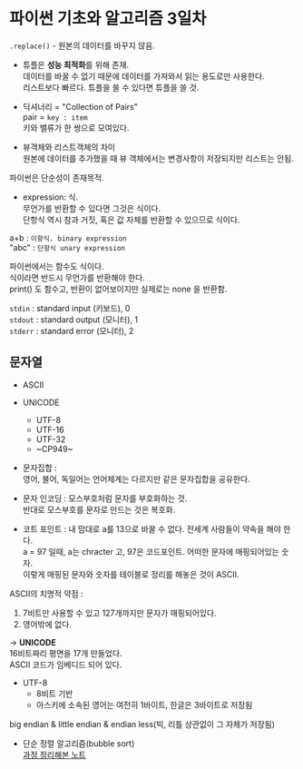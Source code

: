 # 파이썬 기초와 알고리즘 3일차  

`.replace()` - 원본의 데이터를 바꾸지 않음.  

- 튜플은 **성능 최적화**를 위해 존재.  
데이터를 바꿀 수 없기 때문에 데이터를 가져와서 읽는 용도로만 사용한다.  
리스트보다 빠르다. 튜플을 쓸 수 있다면 튜플을 쓸 것.  

- 딕셔너리 = "Collection of Pairs"  
pair = `key : item`  
키와 밸류가 한 쌍으로 모여있다.  

- 뷰객체와 리스트객체의 차이  
원본에 데이터를 추가했을 때 뷰 객체에서는 변경사항이 저장되지만 리스트는 안됨.  

파이썬은 단순성이 존재목적.  

- expression: 식.  
무언가를 반환할 수 있다면 그것은 식이다.  
단항식 역시 참과 거짓, 혹은 값 자체를 반환할 수 있으므로 식이다.  

a+b : `이항식. binary expression`  
"abc" : `단항식 unary expression`  

파이썬에서는 함수도 식이다.  
식이라면 반드시 무언가를 반환해야 한다.  
print() 도 함수고, 반환이 없어보이지만 실제로는 none 을 반환함.  

`stdin` : standard input (키보드), 0  
`stdout` : standard output (모니터), 1  
`stderr` : standard error (모니터), 2  

## 문자열  

- ASCII  
- UNICODE  
    - UTF-8  
    - UTF-16  
    - UTF-32  
    - ~CP949~  

- 문자집합 :  
영어, 불어, 독일어는 언어체계는 다르지만 같은 문자집합을 공유한다.  

- 문자 인코딩 : 모스부호처럼 문자를 부호화하는 것.  
    반대로 모스부호를 문자로 만드는 것은 복호화.  

- 코트 포인트 : 내 맘대로 a를 13으로 바꿀 수 없다. 전세계 사람들이 약속을 해야 한다.  
    a = 97 일때, a는 chracter 고, 97은 코드포인트. 어떠한 문자에 매핑되어있는 숫자.  
    이렇게 매핑된 문자와 숫자를 테이블로 정리를 해놓은 것이 ASCII.  

ASCII의 치명적 약점 : 
1. 7비트만 사용할 수 있고 127개까지만 문자가 매핑되어있다.  
2. 영어밖에 없다.  

-> **UNICODE**  
16비트짜리 평면을 17개 만들었다.  
ASCII 코드가 임베디드 되어 있다.  

- UTF-8
    - 8비트 기반
    - 아스키에 소속된 영어는 여전히 1바이트, 한글은 3바이트로 저장됨  

big endian & little endian & endian less(빅, 리틀 상관없이 그 자체가 저장됨)  

- 단순 정렬 알고리즘(bubble sort)  
[과정 정리해본 노트](https://blueshirudy.tistory.com/13)